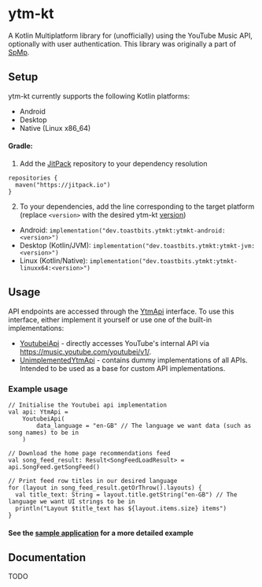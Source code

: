 # ytm-kt

A Kotlin Multiplatform library for (unofficially) using the YouTube Music API, optionally with user authentication. This library was originally a part of [SpMp](https://github.com/toasterofbread/spmp).

## Setup

ytm-kt currently supports the following Kotlin platforms:
- Android
- Desktop
- Native (Linux x86_64)

#### Gradle:

1. Add the [JitPack](https://jitpack.io/) repository to your dependency resolution
```
repositories {
  maven("https://jitpack.io")
}
```

2. To your dependencies, add the line corresponding to the target platform (replace `<version>` with the desired ytm-kt [version](https://github.com/toasterofbread/ytm-kt/tags))

- Android: `implementation("dev.toastbits.ytmkt:ytmkt-android:<version>")`
- Desktop (Kotlin/JVM): `implementation("dev.toastbits.ytmkt:ytmkt-jvm:<version>")`
- Linux (Kotlin/Native): `implementation("dev.toastbits.ytmkt:ytmkt-linuxx64:<version>")`

## Usage

API endpoints are accessed through the [YtmApi](library/src/commonMain/kotlin/dev/toastbits/ytmkt/model/YtmApi.kt) interface. To use this interface, either implement it yourself or use one of the built-in implementations:

- [YoutubeiApi](library/src/commonMain/kotlin/dev/toastbits/ytmkt/impl/youtubei/YoutubeiApi.kt) - directly accesses YouTube's internal API via https://music.youtube.com/youtubei/v1/.
- [UnimplementedYtmApi](library/src/commonMain/kotlin/dev/toastbits/ytmkt/impl/unimplemented/UnimplementedYtmApi.kt) - contains dummy implementations of all APIs. Intended to be used as a base for custom API implementations.

### Example usage

```
// Initialise the Youtubei api implementation
val api: YtmApi =
    YoutubeiApi(
        data_language = "en-GB" // The language we want data (such as song names) to be in
    )

// Download the home page recommendations feed
val song_feed_result: Result<SongFeedLoadResult> = api.SongFeed.getSongFeed()

// Print feed row titles in our desired language
for (layout in song_feed_result.getOrThrow().layouts) {
  val title_text: String = layout.title.getString("en-GB") // The language we want UI strings to be in
  println("Layout $title_text has ${layout.items.size} items")
}
```

#### See the [sample application](sample/src/commonMain/kotlin/dev/toastbits/sample/Sample.kt) for a more detailed example

## Documentation

TODO
